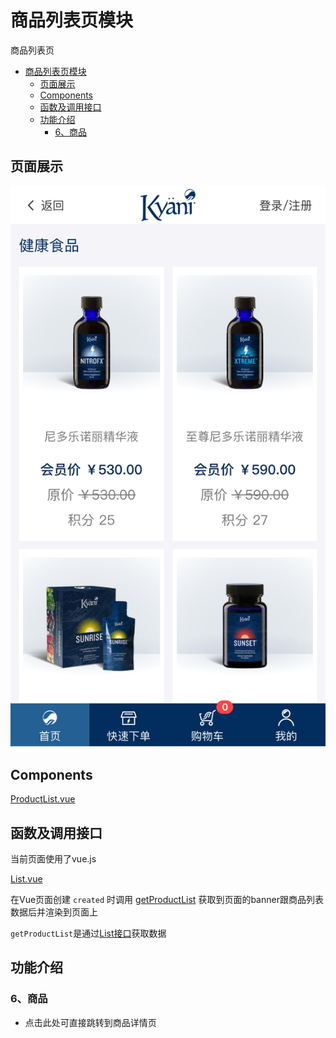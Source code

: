 # 商品列表页模块

  商品列表页
<!-- TOC -->

- [商品列表页模块](#商品列表页模块)
  - [页面展示](#页面展示)
  - [Components](#components)
  - [函数及调用接口](#函数及调用接口)
  - [功能介绍](#功能介绍)
    - [6、商品](#6商品)

<!-- /TOC -->
## 页面展示
![image](./images/list.png)

## Components
[ProductList.vue](https://gitlab.kyani.cn/kyani-inc/kyani-shop-pc/blob/master/src/views/product/components/ProductList.vue)

## 函数及调用接口
当前页面使用了vue.js

[List.vue](https://gitlab.kyani.cn/kyani-inc/kyani-shop-pc/blob/master/src/views/product/List.vue)

在Vue页面创建 `created` 时调用 [getProductList](https://gitlab.kyani.cn/kyani-inc/kyani-shop-pc/blob/master/src/views/product/List.vue#L45) 获取到页面的banner跟商品列表数据后并渲染到页面上

`getProductList`是通过[List接口](https://gitlab.kyani.cn/kyani-inc/kyani-shop-pc/blob/master/src/api/urls.js#L60)获取数据

## 功能介绍

### 6、商品 
  - 点击此处可直接跳转到商品详情页
